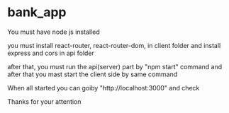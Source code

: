 # bank_app

You must have node js installed 

you must install react-router, react-router-dom, in client folder
and install express and cors in api folder

after that, you must run the api(server) part by "npm start" command
and after that you mast start the client side by same command

When all started you can goiby "http://localhost:3000" and check

Thanks for your attention
